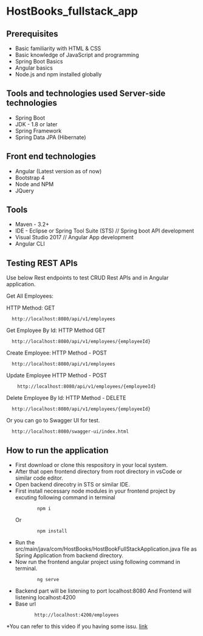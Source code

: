 # HostBooks_fullstack_app

<h2>Prerequisites</h2>
<ul>
  <li> Basic familiarity with HTML & CSS </li>

  
  <li> Basic knowledge of JavaScript and programming </li>

    
  <li> Spring Boot Basics </li> 

    
  <li> Angular basics </li>

    
  <li> Node.js and npm installed globally </li>
  
</ul>

    

<h2>Tools and technologies used
Server-side technologies</h2>

<ul>
    <li> Spring Boot </li>
    <li> JDK - 1.8 or later </li>
    <li> Spring Framework </li>
    <li> Spring Data JPA (Hibernate) </li>
</ul>

<h2>Front end technologies</h2>

<ul>
    <li> Angular (Latest version as of now) </li>
    <li> Bootstrap 4 </li>
    <li> Node and NPM </li>
    <li> JQuery</li>
</ul>

<h2>Tools</h2>

<ul>
    <li> Maven - 3.2+ </li>
    <li> IDE - Eclipse or Spring Tool Suite (STS)          // Spring boot API development </li>
    <li> Visual Studio 2017                               // Angular App development </li>
    <li> Angular CLI </li>
</ul>


<h2>Testing REST APIs</h2>


Use below Rest endpoints to test CRUD Rest APIs and in Angular application.



Get All Employees:


HTTP Method: GET

      http://localhost:8080/api/v1/employees

Get Employee By Id:
HTTP Method GET

      http://localhost:8080/api/v1/employees/{employeeId}

Create Employee:
HTTP Method - POST

      http://localhost:8080/api/v1/employees

Update Employee
HTTP Method - POST

        http://localhost:8080/api/v1/employees/{employeeId}

Delete Employee By Id:
HTTP Method - DELETE

      http://localhost:8080/api/v1/employees/{employeeId}


Or you can go to Swagger UI for test.

      http://localhost:8080/swagger-ui/index.html


<h2>How to run the application</h2>

<ul>
  <li> First download or clone this respository in your local system. </li>
  <li> After that open frontend directory from root directory in vsCode or similar code editor. </li>
  <li> Open backend direcotry in STS or similar IDE.</li>
  <li> First install necessary node modules in your frontend project by excuting following command in terminal</li>
  
            npm i

            
Or

    
            npm install


  <li> Run the src/main/java/com/HostBooks/HostBookFullStackApplication.java file as Spring Application from backend directory.</li>
  <li> Now run the frontend angular project using following command in terminal. </li>

            ng serve
  <li> Backend part will be listening to port localhost:8080 And Frontend will listening localhost:4200</li>
  <li> Base url</li>
  
           http://localhost:4200/employees
</ul>

*You can refer to this video if you having some issu. [link](https://drive.google.com/file/d/19LdK-zQT1vsGBLQ0kLrX4PimRQ2y-Jc2/view?usp=drive_link)
